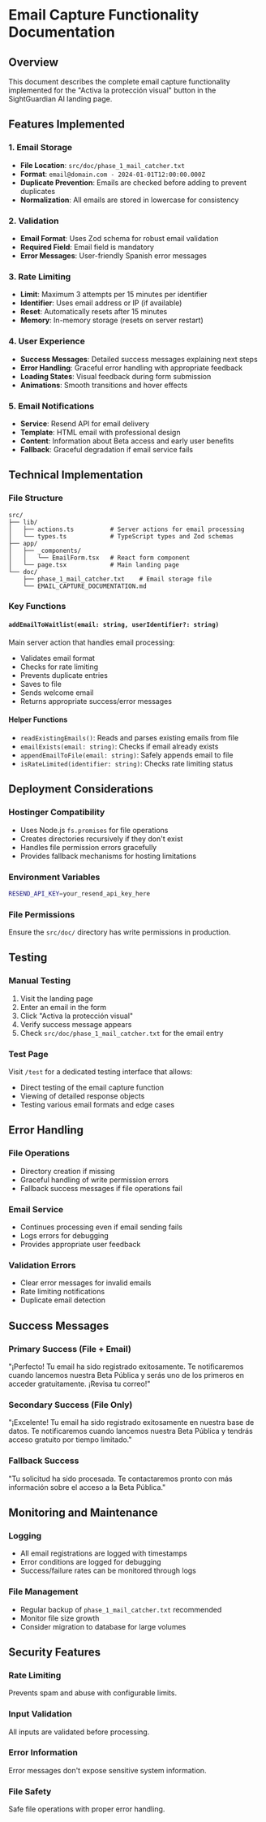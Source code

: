 # Email Capture Functionality Documentation

## Overview

This document describes the complete email capture functionality implemented for the "Activa la protección visual" button in the SightGuardian AI landing page.

## Features Implemented

### 1. Email Storage

- **File Location**: `src/doc/phase_1_mail_catcher.txt`
- **Format**: `email@domain.com - 2024-01-01T12:00:00.000Z`
- **Duplicate Prevention**: Emails are checked before adding to prevent duplicates
- **Normalization**: All emails are stored in lowercase for consistency

### 2. Validation

- **Email Format**: Uses Zod schema for robust email validation
- **Required Field**: Email field is mandatory
- **Error Messages**: User-friendly Spanish error messages

### 3. Rate Limiting

- **Limit**: Maximum 3 attempts per 15 minutes per identifier
- **Identifier**: Uses email address or IP (if available)
- **Reset**: Automatically resets after 15 minutes
- **Memory**: In-memory storage (resets on server restart)

### 4. User Experience

- **Success Messages**: Detailed success messages explaining next steps
- **Error Handling**: Graceful error handling with appropriate feedback
- **Loading States**: Visual feedback during form submission
- **Animations**: Smooth transitions and hover effects

### 5. Email Notifications

- **Service**: Resend API for email delivery
- **Template**: HTML email with professional design
- **Content**: Information about Beta access and early user benefits
- **Fallback**: Graceful degradation if email service fails

## Technical Implementation

### File Structure

```
src/
├── lib/
│   ├── actions.ts          # Server actions for email processing
│   └── types.ts            # TypeScript types and Zod schemas
├── app/
│   ├── _components/
│   │   └── EmailForm.tsx   # React form component
│   └── page.tsx            # Main landing page
└── doc/
    ├── phase_1_mail_catcher.txt    # Email storage file
    └── EMAIL_CAPTURE_DOCUMENTATION.md
```

### Key Functions

#### `addEmailToWaitlist(email: string, userIdentifier?: string)`

Main server action that handles email processing:

- Validates email format
- Checks for rate limiting
- Prevents duplicate entries
- Saves to file
- Sends welcome email
- Returns appropriate success/error messages

#### Helper Functions

- `readExistingEmails()`: Reads and parses existing emails from file
- `emailExists(email: string)`: Checks if email already exists
- `appendEmailToFile(email: string)`: Safely appends email to file
- `isRateLimited(identifier: string)`: Checks rate limiting status

## Deployment Considerations

### Hostinger Compatibility

- Uses Node.js `fs.promises` for file operations
- Creates directories recursively if they don't exist
- Handles file permission errors gracefully
- Provides fallback mechanisms for hosting limitations

### Environment Variables

```bash
RESEND_API_KEY=your_resend_api_key_here
```

### File Permissions

Ensure the `src/doc/` directory has write permissions in production.

## Testing

### Manual Testing

1. Visit the landing page
2. Enter an email in the form
3. Click "Activa la protección visual"
4. Verify success message appears
5. Check `src/doc/phase_1_mail_catcher.txt` for the email entry

### Test Page

Visit `/test` for a dedicated testing interface that allows:

- Direct testing of the email capture function
- Viewing of detailed response objects
- Testing various email formats and edge cases

## Error Handling

### File Operations

- Directory creation if missing
- Graceful handling of write permission errors
- Fallback success messages if file operations fail

### Email Service

- Continues processing even if email sending fails
- Logs errors for debugging
- Provides appropriate user feedback

### Validation Errors

- Clear error messages for invalid emails
- Rate limiting notifications
- Duplicate email detection

## Success Messages

### Primary Success (File + Email)

"¡Perfecto! Tu email ha sido registrado exitosamente. Te notificaremos cuando lancemos nuestra Beta Pública y serás uno de los primeros en acceder gratuitamente. ¡Revisa tu correo!"

### Secondary Success (File Only)

"¡Excelente! Tu email ha sido registrado exitosamente en nuestra base de datos. Te notificaremos cuando lancemos nuestra Beta Pública y tendrás acceso gratuito por tiempo limitado."

### Fallback Success

"Tu solicitud ha sido procesada. Te contactaremos pronto con más información sobre el acceso a la Beta Pública."

## Monitoring and Maintenance

### Logging

- All email registrations are logged with timestamps
- Error conditions are logged for debugging
- Success/failure rates can be monitored through logs

### File Management

- Regular backup of `phase_1_mail_catcher.txt` recommended
- Monitor file size growth
- Consider migration to database for large volumes

## Security Features

### Rate Limiting

Prevents spam and abuse with configurable limits.

### Input Validation

All inputs are validated before processing.

### Error Information

Error messages don't expose sensitive system information.

### File Safety

Safe file operations with proper error handling.
